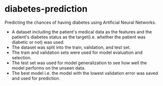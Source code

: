 # diabetes-prediction
Predicting the chances of having diabetes using Artificial Neural Networks. 
- A dataset including the patient's medical data as the features and the patient's diabetes status as the target(i.e. whether the patient was diabetic or not) was used.
- The dataset was split into the train, validation, and test set.
- The train and validation sets were used for model evaluation and selection.
- The test set was used for model generalization to see how well the model performs on the unseen data.
- The best model i.e. the model with the lowest validation error was saved and used for prediction.
